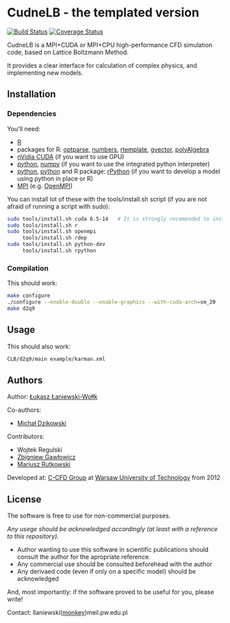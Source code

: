 CudneLB - the templated version
===
[![Build Status](https://travis-ci.org/llaniewski/TCLB.svg?branch=develop)](https://travis-ci.org/llaniewski/TCLB)
[![Coverage Status](https://coveralls.io/repos/llaniewski/TCLB/badge.svg?branch=develop&service=github)](https://coveralls.io/github/llaniewski/TCLB?branch=develop)

CudneLB is a MPI+CUDA or MPI+CPU high-performance CFD simulation code, based on Lattice Boltzmann Method.

It provides a clear interface for calculation of complex physics, and implementing new models.

## Installation

### Dependencies

You'll need:
- [R](https://www.r-project.org/)
- packages for R: [optparse](https://cran.r-project.org/package=optparse), [numbers](https://cran.r-project.org/package=numbers), [rtemplate](https://github.com/llaniewski/rtemplate), [gvector](https://github.com/llaniewski/gvector), [polyAlgebra](https://github.com/llaniewski/rtemplate)
- [nVidia CUDA](https://developer.nvidia.com/cuda-zone) (if you want to use GPU)
- [python](https://www.python.org/), [numpy](http://www.numpy.org/) (if you want to use the integrated python interpreter)
- [python](https://www.python.org/), [python](http://www.sympy.org/) and R package: [rPython](https://cran.r-project.org/package=rPython) (if you want to develop a model using python in place or R)
- [MPI](https://en.wikipedia.org/wiki/Message_Passing_Interface) (e.g. [OpenMPI](http://www.open-mpi.org/))

You can install lot of these with the tools/install.sh script (if you are not afraid of running a script with sudo):
```bash
sudo tools/install.sh cuda 6.5-14   # It is strongly recomended to install CUDA on your own
sudo tools/install.sh r
sudo tools/install.sh openmpi
     tools/install.sh rdep
sudo tools/install.sh python-dev
     tools/install.sh rpython
```

### Compilation
This should work:
```bash
make configure
./configure --enable-double --enable-graphics --with-cuda-arch=sm_20
make d2q9
```

## Usage

This should also work:
```bash
CLB/d2q9/main example/karman.xml
```

## Authors

Author: [Łukasz Łaniewski-Wołłk](https://github.com/llaniewski)

Co-authors:
* [Michał Dzikowski](https://github.com/mdzik)

Contributors:
* Wojtek Regulski
* [Zbigniew Gawłowicz](https://github.com/zgawlowicz)
* [Mariusz Rutkowski](https://github.com/mrutkowski-aero)

Developed at: [C-CFD Group](https://c-cfd.meil.pw.edu.pl/) at [Warsaw University of Technology](http://pw.edu.pl/) from 2012

## License
The software is free to use for non-commercial purposes.

*Any usege should be acknowledged accordingly (at least with a reference to this repository).*
* Author wanting to use this software in scientific publications should consult the author for the apropriate reference.
* Any commercial use should be consulted beforehead with the author
* Any derivaed code (even if only on a specific model) should be acknowledged

And, most importantly: if the software proved to be useful for you, please write!

Contact: llaniewski([monkey](https://en.wikipedia.org/wiki/At_sign#Names_in_other_languages))meil.pw.edu.pl
